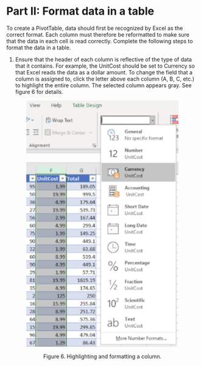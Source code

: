 # Part II: Format data in a table

To create a PivotTable, data should first be recognized by Excel as the correct format.
Each column must therefore be reformatted to make sure that the data in each cell is read correctly.
Complete the following steps to format the data in a table.

1. Ensure that the header of each column is reflective of the type of data that it contains. For example, the UnitCost should be set to Currency so that Excel reads the data as a dollar amount. To change the field that a column is assigned to, click the letter above each column (A, B, C, etc.) to highlight the entire column. The selected column appears gray. See figure 6 for details.

<div align="center">
<img src="images/fig6.png" alt="Figure 6." width="400">
</div>

<p align="center">Figure 6. Highlighting and formatting a column.</p>

<br>
